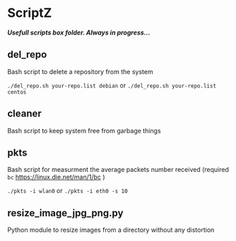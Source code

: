 # ScriptZ
__*Usefull scripts box folder. Always in progress...*__

## del_repo
Bash script to delete a repository from the system

`./del_repo.sh your-repo.list debian` or `./del_repo.sh your-repo.list centos`

## cleaner
Bash script to keep system free from garbage things

## pkts
Bash script for measurment the average packets number received (required `bc` https://linux.die.net/man/1/bc )

`./pkts -i wlan0` or `./pkts -i eth0 -s 10`

## resize_image_jpg_png.py
Python module to resize images from a directory without any distortion
